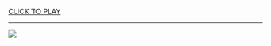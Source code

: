 
<a href="https://premium76.site?title=drift_game_unblocked&ref=13M">CLICK TO PLAY</a></h3>
<hr>

<a href="https://premium76.site?title=drift_game_unblocked&ref=13M"><img src="https://clearcache.store/games.png"></a>


